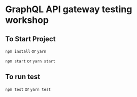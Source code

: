 # GraphQL API gateway testing workshop #

## To Start Project
`npm install` or `yarn`

`npm start` or `yarn start`

## To run test
`npm test` or `yarn test`
